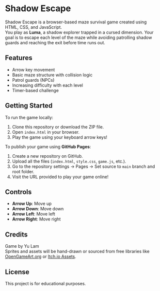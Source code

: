 # Shadow Escape

Shadow Escape is a browser-based maze survival game created using HTML, CSS, and JavaScript.  
You play as **Luma**, a shadow explorer trapped in a cursed dimension. Your goal is to escape each level of the maze while avoiding patrolling shadow guards and reaching the exit before time runs out.

## Features

- Arrow key movement
- Basic maze structure with collision logic
- Patrol guards (NPCs)
- Increasing difficulty with each level
- Timer-based challenge

## Getting Started

To run the game locally:

1. Clone this repository or download the ZIP file.
2. Open `index.html` in your browser.
3. Play the game using your keyboard arrow keys!

To publish your game using **GitHub Pages**:

1. Create a new repository on GitHub.
2. Upload all the files (`index.html`, `style.css`, `game.js`, etc.).
3. Go to the repository settings → Pages → Set source to `main` branch and root folder.
4. Visit the URL provided to play your game online!

## Controls

- **Arrow Up**: Move up
- **Arrow Down**: Move down
- **Arrow Left**: Move left
- **Arrow Right**: Move right

## Credits

Game by Yu Lam  
Sprites and assets will be hand-drawn or sourced from free libraries like [OpenGameArt.org](https://opengameart.org/) or [Itch.io Assets](https://itch.io/game-assets).

## License

This project is for educational purposes.
